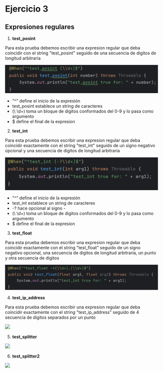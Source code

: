 # Ejercicio 3

## Expresiones regulares

1. **test_posint**

Para esta prueba debemos escribir una expresion regular que deba coincidir con el string "test_posint" seguido de una secuencia de digitos de longitud arbitraria

![](images/img1.png)

- "^" define el inicio de la expresión
- test_posint establece un string de caracteres
- (\ \d+) toma un bloque de digitos conformados del 0-9 y lo pasa como argumento
- $ define el final de la expresion

2. **test_int**

Para esta prueba debemos escribir una expresion regular que deba coincidir exactamente con el string "test_int" seguido de un signo negativo opcional y una secuencia de digitos de longitud arbitraria

![](images/img2.png)

- "^" define el inicio de la expresión
- test_int establece un string de caracteres
- -? hace opcional al signo -
- (\ \d+) toma un bloque de digitos conformados del 0-9 y lo pasa como argumento
- $ define el final de la expresion


3. **test_float**

Para esta prueba debemos escribir una expresion regular que deba coincidir exactamente con el string "test_float" seguido de un signo negativo opcional, una secuencia de digitos de longitud arbitraria, un punto y otra secuencia de digitos

![](images/img3.png)


4. **test_ip_address**

Para esta prueba debemos escribir una expresion regular que deba coincidir exactamente con el string "test_ip_address" seguido de 4 secuencia de digitos separados por un punto 

![](images/img4.png)

5. **test_splitter**

![](images/img5.png)

6. **test_splitter2**

![](images/img.6png)
